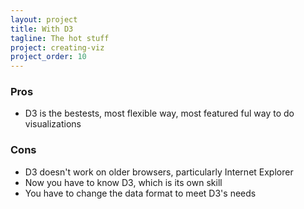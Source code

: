 ```yaml
---
layout: project
title: With D3
tagline: The hot stuff
project: creating-viz
project_order: 10
---
```



### Pros
- D3 is the bestests, most flexible way, most featured ful way to do visualizations

### Cons
- D3 doesn't work on older browsers, particularly Internet Explorer
- Now you have to know D3, which is its own skill
- You have to change the data format to meet D3's needs


